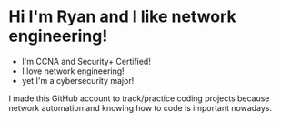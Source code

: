 # Hi I'm Ryan and I like network engineering!

- I'm CCNA and Security+ Certified!
- I love network engineering!
- yet I'm a cybersecurity major!

I made this GitHub account to track/practice coding projects because network automation and knowing how to code is important nowadays.
